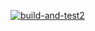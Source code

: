 [![build-and-test2](https://github.com/jorgebm04/SchedulerV3/actions/workflows/build-and-test2.yml/badge.svg)](https://github.com/jorgebm04/SchedulerV3/actions/workflows/build-and-test2.yml)
